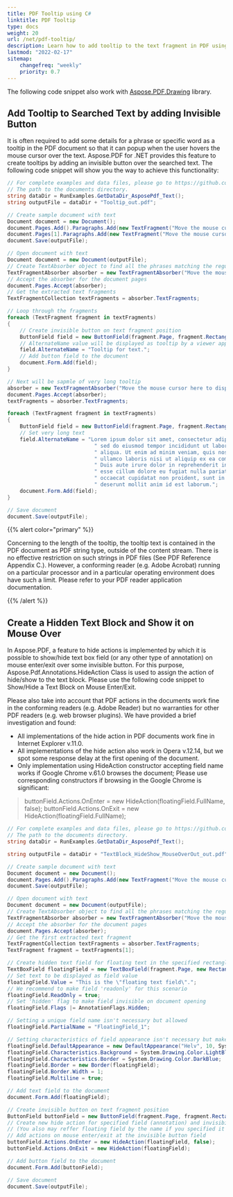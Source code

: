 ```yaml
---
title: PDF Tooltip using C#
linktitle: PDF Tooltip
type: docs
weight: 20
url: /net/pdf-tooltip/
description: Learn how to add tooltip to the text fragment in PDF using C# and Aspose.PDF
lastmod: "2022-02-17"
sitemap:
    changefreq: "weekly"
    priority: 0.7
---
```

<script type="application/ld+json">
{
    "@context": "https://schema.org",
    "@type": "TechArticle",
    "headline": "PDF Tooltip using C#",
    "alternativeHeadline": "Add Interactive Tooltips to PDF Text in C#",
    "abstract": "Enhance your PDF documents with the new PDF Tooltip feature using C#. This functionality allows you to seamlessly add tooltips to text fragments in PDF files, providing users with additional information upon hovering. Utilize invisible buttons and hidden text blocks to create a dynamic and interactive reading experience with Aspose.PDF",
    "author": {
        "@type": "Person",
        "name": "Anastasiia Holub",
        "givenName": "Anastasiia",
        "familyName": "Holub",
        "url": "https://www.linkedin.com/in/anastasiia-holub-750430225/"
    },
    "genre": "pdf document generation",
    "wordcount": "1072",
    "proficiencyLevel": "Beginner",
    "publisher": {
        "@type": "Organization",
        "name": "Aspose.PDF for .NET",
        "url": "https://products.aspose.com/pdf",
        "logo": "https://www.aspose.cloud/templates/aspose/img/products/pdf/aspose_pdf-for-net.svg",
        "alternateName": "Aspose",
        "sameAs": [
            "https://facebook.com/aspose.pdf/",
            "https://twitter.com/asposepdf",
            "https://www.youtube.com/channel/UCmV9sEg_QWYPi6BJJs7ELOg/featured",
            "https://www.linkedin.com/company/aspose",
            "https://stackoverflow.com/questions/tagged/aspose",
            "https://aspose.quora.com/",
            "https://aspose.github.io/"
        ],
        "contactPoint": [
            {
                "@type": "ContactPoint",
                "telephone": "\u002B1 903 306 1676",
                "contactType": "sales",
                "areaServed": "US",
                "availableLanguage": "en"
            },
            {
                "@type": "ContactPoint",
                "telephone": "\u002B44 141 628 8900",
                "contactType": "sales",
                "areaServed": "GB",
                "availableLanguage": "en"
            },
            {
                "@type": "ContactPoint",
                "telephone": "\u002B61 2 8006 6987",
                "contactType": "sales",
                "areaServed": "AU",
                "availableLanguage": "en"
            }
        ]
    },
    "url": "/net/pdf-tooltip/",
    "mainEntityOfPage": {
        "@type": "WebPage",
        "@id": "/net/pdf-tooltip/"
    },
    "dateModified": "2024-11-26",
    "description": "Learn how to add tooltip to the text fragment in PDF using C# and Aspose.PDF"
}
</script>

The following code snippet also work with [Aspose.PDF.Drawing](/pdf/net/drawing/) library.

## Add Tooltip to Searched Text by adding Invisible Button

It is often required to add some details for a phrase or specific word as a tooltip in the PDF document so that it can popup when the user hovers the mouse cursor over the text. Aspose.PDF for .NET provides this feature to create tooltips by adding an invisible button over the searched text. The following code snippet will show you the way to achieve this functionality:

```csharp
// For complete examples and data files, please go to https://github.com/aspose-pdf/Aspose.PDF-for-.NET
// The path to the documents directory.
string dataDir = RunExamples.GetDataDir_AsposePdf_Text();
string outputFile = dataDir + "Tooltip_out.pdf";

// Create sample document with text
Document document = new Document();
document.Pages.Add().Paragraphs.Add(new TextFragment("Move the mouse cursor here to display a tooltip"));
document.Pages[1].Paragraphs.Add(new TextFragment("Move the mouse cursor here to display a very long tooltip"));
document.Save(outputFile);

// Open document with text
Document document = new Document(outputFile);
// Create TextAbsorber object to find all the phrases matching the regular expression
TextFragmentAbsorber absorber = new TextFragmentAbsorber("Move the mouse cursor here to display a tooltip");
// Accept the absorber for the document pages
document.Pages.Accept(absorber);
// Get the extracted text fragments
TextFragmentCollection textFragments = absorber.TextFragments;

// Loop through the fragments
foreach (TextFragment fragment in textFragments)
{
    // Create invisible button on text fragment position
    ButtonField field = new ButtonField(fragment.Page, fragment.Rectangle);
    // AlternateName value will be displayed as tooltip by a viewer application
    field.AlternateName = "Tooltip for text.";
    // Add button field to the document
    document.Form.Add(field);
}

// Next will be sapmle of very long tooltip
absorber = new TextFragmentAbsorber("Move the mouse cursor here to display a very long tooltip");
document.Pages.Accept(absorber);
textFragments = absorber.TextFragments;

foreach (TextFragment fragment in textFragments)
{
    ButtonField field = new ButtonField(fragment.Page, fragment.Rectangle);
    // Set very long text
    field.AlternateName = "Lorem ipsum dolor sit amet, consectetur adipiscing elit," +
                            " sed do eiusmod tempor incididunt ut labore et dolore magna" +
                            " aliqua. Ut enim ad minim veniam, quis nostrud exercitation" +
                            " ullamco laboris nisi ut aliquip ex ea commodo consequat." +
                            " Duis aute irure dolor in reprehenderit in voluptate velit" +
                            " esse cillum dolore eu fugiat nulla pariatur. Excepteur sint" +
                            " occaecat cupidatat non proident, sunt in culpa qui officia" +
                            " deserunt mollit anim id est laborum.";
    document.Form.Add(field);
}

// Save document
document.Save(outputFile);
```

{{% alert color="primary" %}}

Concerning to the length of the tooltip, the tooltip text is contained in the PDF document as PDF string type, outside of the content stream. There is no effective restriction on such strings in PDF files (See PDF Reference Appendix C.). However, a conforming reader (e.g. Adobe Acrobat) running on a particular processor and in a particular operating environment does have such a limit. Please refer to your PDF reader application documentation.

{{% /alert %}}

## Create a Hidden Text Block and Show it on Mouse Over

In Aspose.PDF, a feature to hide actions is implemented by which it is possible to show/hide text box field (or any other type of annotation) on mouse enter/exit over some invisible button. For this purpose, Aspose.Pdf.Annotations.HideAction Class is used to assign the action of hide/show to the text block. Please use the following code snippet to Show/Hide a Text Block on Mouse Enter/Exit.

Please also take into account that PDF actions in the documents work fine in the conforming readers (e.g. Adobe Reader) but no warranties for other PDF readers (e.g. web browser plugins). We have provided a brief investigation and found:

- All implementations of the hide action in PDF documents work fine in Internet Explorer v.11.0.
- All implementations of the hide action also work in Opera v.12.14, but we spot some response delay at the first opening of the document.
- Only implementation using HideAction constructor accepting field name works if Google Chrome v.61.0 browses the document; Please use corresponding constructors if browsing in the Google Chrome is significant:

>buttonField.Actions.OnEnter = new HideAction(floatingField.FullName, false);
>buttonField.Actions.OnExit = new HideAction(floatingField.FullName);

```csharp
// For complete examples and data files, please go to https://github.com/aspose-pdf/Aspose.PDF-for-.NET
// The path to the documents directory.
string dataDir = RunExamples.GetDataDir_AsposePdf_Text();

string outputFile = dataDir + "TextBlock_HideShow_MouseOverOut_out.pdf";

// Create sample document with text
Document document = new Document();
document.Pages.Add().Paragraphs.Add(new TextFragment("Move the mouse cursor here to display floating text"));
document.Save(outputFile);

// Open document with text
Document document = new Document(outputFile);
// Create TextAbsorber object to find all the phrases matching the regular expression
TextFragmentAbsorber absorber = new TextFragmentAbsorber("Move the mouse cursor here to display floating text");
// Accept the absorber for the document pages
document.Pages.Accept(absorber);
// Get the first extracted text fragment
TextFragmentCollection textFragments = absorber.TextFragments;
TextFragment fragment = textFragments[1];

// Create hidden text field for floating text in the specified rectangle of the page
TextBoxField floatingField = new TextBoxField(fragment.Page, new Rectangle(100, 700, 220, 740));
// Set text to be displayed as field value
floatingField.Value = "This is the \"floating text field\".";
// We recommend to make field 'readonly' for this scenario
floatingField.ReadOnly = true;
// Set 'hidden' flag to make field invisible on document opening
floatingField.Flags |= AnnotationFlags.Hidden;

// Setting a unique field name isn't necessary but allowed
floatingField.PartialName = "FloatingField_1";

// Setting characteristics of field appearance isn't necessary but makes it better
floatingField.DefaultAppearance = new DefaultAppearance("Helv", 10, System.Drawing.Color.Blue);
floatingField.Characteristics.Background = System.Drawing.Color.LightBlue;
floatingField.Characteristics.Border = System.Drawing.Color.DarkBlue;
floatingField.Border = new Border(floatingField);
floatingField.Border.Width = 1;
floatingField.Multiline = true;

// Add text field to the document
document.Form.Add(floatingField);

// Create invisible button on text fragment position
ButtonField buttonField = new ButtonField(fragment.Page, fragment.Rectangle);
// Create new hide action for specified field (annotation) and invisibility flag.
// (You also may reffer floating field by the name if you specified it above.)
// Add actions on mouse enter/exit at the invisible button field
buttonField.Actions.OnEnter = new HideAction(floatingField, false);
buttonField.Actions.OnExit = new HideAction(floatingField);

// Add button field to the document
document.Form.Add(buttonField);

// Save document
document.Save(outputFile);
```

<script type="application/ld+json">
{
    "@context": "http://schema.org",
    "@type": "SoftwareApplication",
    "name": "Aspose.PDF for .NET Library",
    "image": "https://www.aspose.cloud/templates/aspose/img/products/pdf/aspose_pdf-for-net.svg",
    "url": "https://www.aspose.com/",
    "publisher": {
        "@type": "Organization",
        "name": "Aspose.PDF",
        "url": "https://products.aspose.com/pdf",
        "logo": "https://www.aspose.cloud/templates/aspose/img/products/pdf/aspose_pdf-for-net.svg",
        "alternateName": "Aspose",
        "sameAs": [
            "https://facebook.com/aspose.pdf/",
            "https://twitter.com/asposepdf",
            "https://www.youtube.com/channel/UCmV9sEg_QWYPi6BJJs7ELOg/featured",
            "https://www.linkedin.com/company/aspose",
            "https://stackoverflow.com/questions/tagged/aspose",
            "https://aspose.quora.com/",
            "https://aspose.github.io/"
        ],
        "contactPoint": [
            {
                "@type": "ContactPoint",
                "telephone": "+1 903 306 1676",
                "contactType": "sales",
                "areaServed": "US",
                "availableLanguage": "en"
            },
            {
                "@type": "ContactPoint",
                "telephone": "+44 141 628 8900",
                "contactType": "sales",
                "areaServed": "GB",
                "availableLanguage": "en"
            },
            {
                "@type": "ContactPoint",
                "telephone": "+61 2 8006 6987",
                "contactType": "sales",
                "areaServed": "AU",
                "availableLanguage": "en"
            }
        ]
    },
    "offers": {
        "@type": "Offer",
        "price": "1199",
        "priceCurrency": "USD"
    },
    "applicationCategory": "PDF Manipulation Library for .NET",
    "downloadUrl": "https://www.nuget.org/packages/Aspose.PDF/",
    "operatingSystem": "Windows, MacOS, Linux",
    "screenshot": "https://docs.aspose.com/pdf/net/create-pdf-document/screenshot.png",
    "softwareVersion": "2022.1",
    "aggregateRating": {
        "@type": "AggregateRating",
        "ratingValue": "5",
        "ratingCount": "16"
    }
}
</script>
